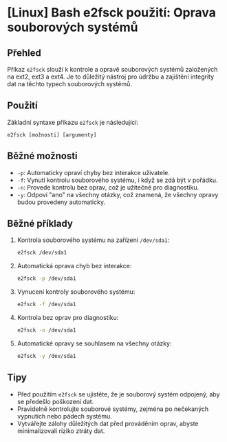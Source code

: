 # [Linux] Bash e2fsck použití: Oprava souborových systémů

## Přehled
Příkaz `e2fsck` slouží k kontrole a opravě souborových systémů založených na ext2, ext3 a ext4. Je to důležitý nástroj pro údržbu a zajištění integrity dat na těchto typech souborových systémů.

## Použití
Základní syntaxe příkazu `e2fsck` je následující:

```
e2fsck [možnosti] [argumenty]
```

## Běžné možnosti
- `-p`: Automaticky opraví chyby bez interakce uživatele.
- `-f`: Vynutí kontrolu souborového systému, i když se zdá být v pořádku.
- `-n`: Provede kontrolu bez oprav, což je užitečné pro diagnostiku.
- `-y`: Odpoví "ano" na všechny otázky, což znamená, že všechny opravy budou provedeny automaticky.

## Běžné příklady
1. Kontrola souborového systému na zařízení `/dev/sda1`:
   ```bash
   e2fsck /dev/sda1
   ```

2. Automatická oprava chyb bez interakce:
   ```bash
   e2fsck -p /dev/sda1
   ```

3. Vynucení kontroly souborového systému:
   ```bash
   e2fsck -f /dev/sda1
   ```

4. Kontrola bez oprav pro diagnostiku:
   ```bash
   e2fsck -n /dev/sda1
   ```

5. Automatické opravy se souhlasem na všechny otázky:
   ```bash
   e2fsck -y /dev/sda1
   ```

## Tipy
- Před použitím `e2fsck` se ujistěte, že je souborový systém odpojený, aby se předešlo poškození dat.
- Pravidelně kontrolujte souborové systémy, zejména po nečekaných vypnutích nebo pádech systému.
- Vytvářejte zálohy důležitých dat před prováděním oprav, abyste minimalizovali riziko ztráty dat.